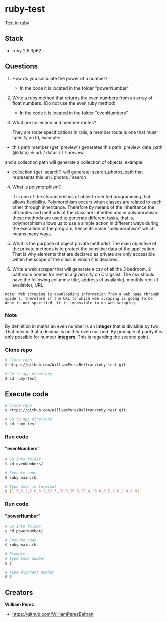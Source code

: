 # ruby-test

Test in ruby 

## Stack
- ruby 2.6.3p62

## Questions

1. How do you calculate the power of a number?
	- In the code it is located in the folder "powerNumber"
2. Write a ruby method that returns the even numbers from an array of float numbers. (Do not use the even ruby method)
	- In the code it is located in the folder "evenNumbers"

3. What are collection and member routes?

    They are route specifications in rails, a member route is one that must specify an Id,
    example:
  - this path member {get 'preview'} generates this path: preview_data_path (@data) => url: / datas / 1 / preview

  and a collection path will generate a collection of objects.
  example:
  - collection {get 'search'} will generate: search_photos_path that represents this url / photos / search

4. What is polymorphism?

    It is one of the characteristics of object-oriented programming that allows flexibility.
    Polymorphism occurs when classes are related to each other through inheritance. Therefore by means of the
    inheritance the attributes and methods of the class are inherited and in polymorphism these methods are used to generate different tasks, that is,
    polymorphism allows us to use a simple action in different ways during the execution of the program, hence its name "polymorphism" which means many ways.

5.  What is the purpose of object private methods?
    The main objective of the private methods is to protect the sensitive data of the application. That is why elements that are declared as private are only accessible within the scope of the class in which it is declared.

6.   Write a web scraper that will generate a csv of all the 3 bedroom, 2 bathroom homes for rent     in a given city on Craigslist. The csv should have the following columns: title, address (if     available), monthly rent (if available), URL

    note: Web scraping is downloading information from a web page through spiders, therefore if the URL to which web scraping is going to be done is not specified, it is impossible to do web scraping.

### Note

By definition in maths an even number is an **integer** that is divisible by two. That means that a decimal is neither even nor odd. By principle of parity it is only possible for number **integers**. This is regarding the second point.

### Clone repo

```bash
# Clone repo
$ https://github.com/WilliamPerezBeltran/ruby-test.git

# Go to app directory
$ cd ruby-test
```

## Execute code
```bash
# Clone repo
$ https://github.com/WilliamPerezBeltran/ruby-test.git

# Go to app directory
$ cd ruby-test
```



### Run code
#### "evenNumbers"

```bash
# Go into folder
$ cd evenNumbers/

# Execute code
$ ruby main.rb

# Type data in terminal 
$ [1.5,5.2,5.0,6.2,12.3,15.0,25.0,25.4,25.0,3.5,2.6,2.0,8.0] 

```

### Run code
#### "powerNumber"

```bash
# Go into folder
$ cd powerNumber/

# Execute code
$ ruby main.rb

# Example
# Type base number 
$ 2

# Type exponent number 
$ 3
```

## Creators

**William Pérez**

- <https://github.com/WilliamPerezBeltran>
